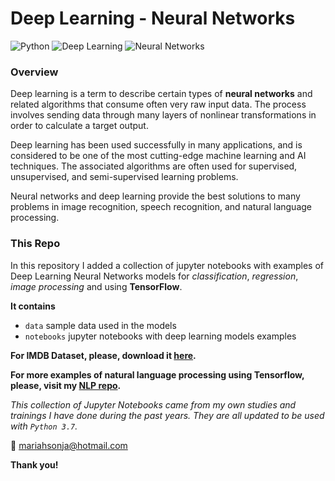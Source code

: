# Deep Learning - Neural Networks 
![Python](https://img.shields.io/badge/Python-3.7-brightgreen.svg)
![Deep Learning](https://img.shields.io/badge/AI-Deep%20Learning-orange)
![Neural Networks](https://img.shields.io/badge/AI-Neural%20Networks-blue)

### Overview

Deep learning is a term to describe certain types of **neural networks** and related algorithms that consume often very raw input data. 
The process involves sending data through many layers of nonlinear transformations in order to calculate a target output.

Deep learning has been used successfully in many applications, and is considered to be one of the most cutting-edge machine learning and AI techniques. 
The associated algorithms are often used for supervised, unsupervised, and semi-supervised learning problems.

Neural networks and deep learning provide the best solutions to many problems in image recognition, speech recognition, and natural language processing.

### This Repo

In this repository I added a collection of jupyter notebooks with 
examples of Deep Learning Neural Networks models for *classification*, *regression*, 
*image processing* and using **TensorFlow**.


**It contains**

- `data` sample data used in the models
- `notebooks` jupyter notebooks with deep learning models examples 

**For IMDB Dataset, please, download it [here](https://www.imdb.com/interfaces/).**

**For more examples of natural language processing using Tensorflow, please, visit my [NLP repo](https://github.com/mariahsonja/natural-language-processing/tree/main/tensorFlow/neural-network).**

*This collection of Jupyter Notebooks came from my own studies and trainings I have done during the past years. They are all updated to be used with `Python 3.7`.*

:email: mariahsonja@hotmail.com

**Thank you!**
